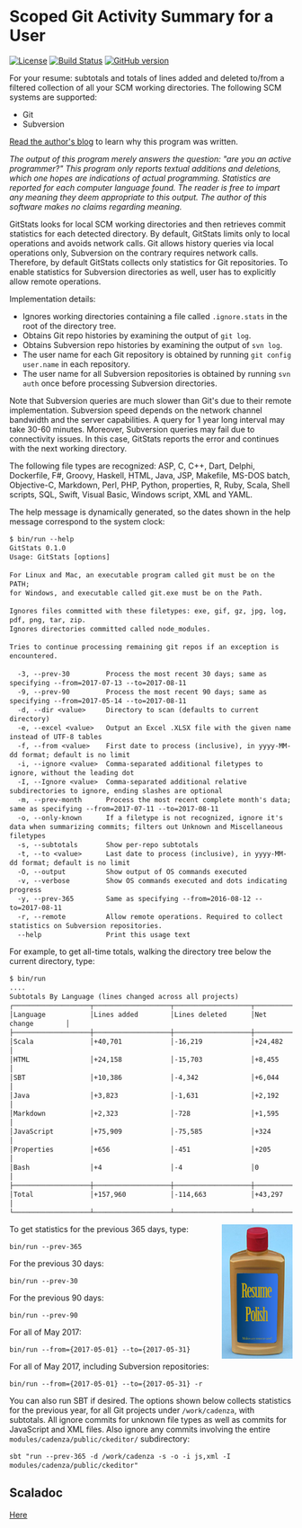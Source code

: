 # Scoped Git Activity Summary for a User

[![License](https://img.shields.io/badge/License-Apache%202.0-blue.svg)](https://opensource.org/licenses/Apache-2.0)
[![Build Status](https://travis-ci.org/mslinn/git-stats-scala.svg?branch=master)](https://travis-ci.org/mslinn/git-stats-scala)
[![GitHub version](https://badge.fury.io/gh/mslinn%2Fgit-stats-scala.svg)](https://badge.fury.io/gh/mslinn%2Fgit-status-scala)

For your resume: subtotals and totals of lines added and deleted to/from a filtered collection of all your SCM working directories.
The following SCM systems are supported:

* Git
* Subversion

[Read the author's blog](http://blog.mslinn.com/blog/2017/08/07/how-much-do-you-program) to learn why this program was written.

*The output of this program merely answers the question: "are you an active programmer?"
This program only reports textual additions and deletions,
which one hopes are indications of actual programming.
Statistics are reported for each computer language found.
The reader is free to impart any meaning they deem appropriate to this output.
The author of this software makes no claims regarding meaning.*

GitStats looks for local SCM working directories and then retrieves commit statistics for each detected directory.
By default, GitStats limits only to local operations and avoids network calls.
Git allows history queries via local operations only, Subversion on the contrary requires network calls.
Therefore, by default GitStats collects only statistics for Git repositories.
To enable statistics for Subversion directories as well, user has to explicitly allow remote operations.

Implementation details:
* Ignores working directories containing a file called `.ignore.stats` in the root of the directory tree.
* Obtains Git repo histories by examining the output of `git log`.
* Obtains Subversion repo histories by examining the output of `svn log`.
* The user name for each Git repository is obtained by running `git config user.name` in each repository.
* The user name for all Subversion repositories is obtained by running `svn auth` once before processing Subversion directories.

Note that Subversion queries are much slower than Git's due to their remote implementation.
Subversion speed depends on the network channel bandwidth and the server capabilities.
A query for 1 year long interval may take 30-60 minutes.
Moreover, Subversion queries may fail due to connectivity issues. In this case, GitStats reports the error
and continues with the next working directory. 

The following file types are recognized: ASP, C, C++, Dart, Delphi, Dockerfile, F#, Groovy, Haskell, HTML, Java, JSP, Makefile, MS-DOS batch,
Objective-C, Markdown, Perl, PHP, Python, properties, R, Ruby, Scala, Shell scripts, SQL, Swift, Visual Basic, Windows script, XML and YAML.

The help message is dynamically generated, so the dates shown in the help message correspond to the system clock:
```
$ bin/run --help
GitStats 0.1.0
Usage: GitStats [options]

For Linux and Mac, an executable program called git must be on the PATH;
for Windows, and executable called git.exe must be on the Path.

Ignores files committed with these filetypes: exe, gif, gz, jpg, log, pdf, png, tar, zip.
Ignores directories committed called node_modules.

Tries to continue processing remaining git repos if an exception is encountered.

  -3, --prev-30         Process the most recent 30 days; same as specifying --from=2017-07-13 --to=2017-08-11
  -9, --prev-90         Process the most recent 90 days; same as specifying --from=2017-05-14 --to=2017-08-11
  -d, --dir <value>     Directory to scan (defaults to current directory)
  -e, --excel <value>   Output an Excel .XLSX file with the given name instead of UTF-8 tables
  -f, --from <value>    First date to process (inclusive), in yyyy-MM-dd format; default is no limit
  -i, --ignore <value>  Comma-separated additional filetypes to ignore, without the leading dot
  -I, --Ignore <value>  Comma-separated additional relative subdirectories to ignore, ending slashes are optional
  -m, --prev-month      Process the most recent complete month's data; same as specifying --from=2017-07-11 --to=2017-08-11
  -o, --only-known      If a filetype is not recognized, ignore it's data when summarizing commits; filters out Unknown and Miscellaneous filetypes
  -s, --subtotals       Show per-repo subtotals
  -t, --to <value>      Last date to process (inclusive), in yyyy-MM-dd format; default is no limit
  -O, --output          Show output of OS commands executed
  -v, --verbose         Show OS commands executed and dots indicating progress
  -y, --prev-365        Same as specifying --from=2016-08-12 --to=2017-08-11
  -r, --remote          Allow remote operations. Required to collect statistics on Subversion repositories.
  --help                Print this usage text
```

For example, to get all-time totals,
walking the directory tree below the current directory, type:
```
$ bin/run
....
Subtotals By Language (lines changed across all projects)
┌───────────────────┬───────────────────┬───────────────────┬──────────────────┐
│Language           │Lines added        │Lines deleted      │Net change        │
├───────────────────┼───────────────────┼───────────────────┼──────────────────┤
│Scala              │+40,701            │-16,219            │+24,482           │
│HTML               │+24,158            │-15,703            │+8,455            │
│SBT                │+10,386            │-4,342             │+6,044            │
│Java               │+3,823             │-1,631             │+2,192            │
│Markdown           │+2,323             │-728               │+1,595            │
│JavaScript         │+75,909            │-75,585            │+324              │
│Properties         │+656               │-451               │+205              │
│Bash               │+4                 │-4                 │0                 │
├───────────────────┼───────────────────┼───────────────────┼──────────────────┤
│Total              │+157,960           │-114,663           │+43,297           │
└───────────────────┴───────────────────┴───────────────────┴──────────────────┘
```

<img src='https://raw.githubusercontent.com/mslinn/git-stats-scala/images/resume-polish.jpg' align='right' width='25%'>

To get statistics for the previous 365 days, type:

    bin/run --prev-365

For the previous 30 days:

    bin/run --prev-30

For the previous 90 days:

    bin/run --prev-90

For all of May 2017:

    bin/run --from={2017-05-01} --to={2017-05-31}

For all of May 2017, including Subversion repositories:

    bin/run --from={2017-05-01} --to={2017-05-31} -r

You can also run SBT if desired.
The options shown below collects statistics for the previous year, for all Git projects under `/work/cadenza`,
with subtotals. All ignore commits for unknown file types as well as commits for JavaScript and XML files.
Also ignore any commits involving the entire `modules/cadenza/public/ckeditor/` subdirectory:

    sbt "run --prev-365 -d /work/cadenza -s -o -i js,xml -I modules/cadenza/public/ckeditor"

## Scaladoc
[Here](http://mslinn.github.io/git-stats-scala/latest/api/index.html)
